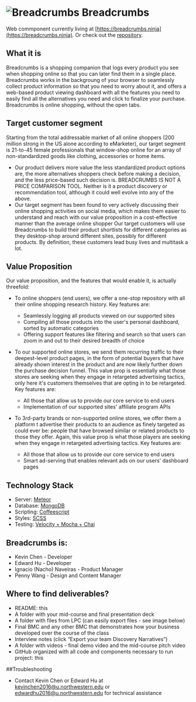 ![Breadcrumbs](https://breadcrumbs.ninja/images/favicon-32.png) Breadcrumbs
==================================================================
Web commponent currently living at [https://breadcrumbs.ninja](https://breadcrumbs.ninja). Or check out the [repository](https://github.com/nuvention-web/breadcrumbs).


## What it is
Breadcrumbs is a shopping companion that logs every product you see when shopping online so that you can later find them in a single place. Breadcrumbs works in the backgroung of your browser to seamlessly collect product information so that you need to worry about it, and offers a web-based product viewing dashboard with all the features you need to easily find all the alternatives you need and click to finalize your purchase. Breadcrumbs is online shopping, without the open tabs.

## Target customer segment
Starting from the total addressable market of all online shoppers (200 million strong in the US alone according to eMarketer), our target segment is 21-to-45 female professionals that window-shop online for an array of non-standardized goods like clothing, accessories or home items.
 * Our product delivers more value the less standardized product options are, the more alternatives shoppers check before making a decision, and the less price-based such decision is. BREADCRUMBS IS NOT A PRICE COMPARISON TOOL. Neither is it a product discovery or recommendation tool, although it could well evolve into any of the above.
 * Our target segment has been found to very actively discussing their online shopping activities on social media, which makes them easier to understand and reach with our value proposition in a cost-effective manner than the average online shopper
Our target customers will use Breadcrumbs to build their product shortlists for different categories as they desktop-shop around different sites, possibly for different products. By definition, these customers lead busy lives and multitask a lot.


## Value Proposition
Our value proposition, and the features that would enable it, is actually threefold:

 * To online shoppers (end users), we offer a one-stop repository with all their online shopping research history. Key features are:
   * Seamlessly logging all products viewed on our supported sites
   * Compiling all those products into the user's personal dashboard, sorted by automatic categories
   * Offering support features like filtering and search so that users can zoom in and out to their desired breadth of choice

 * To our supported online stores, we send them recurring traffic to their deepest-level product pages, in the form of potential buyers that have already shown interest in the product and are now likely further down the purchase decision funnel. This value prop is essentially what those stores are seeking when they engage in retargeted advertising tactics, only here it's customers themselves that are opting in to be retargeted. Key features are:
   * All those that allow us to provide our core service to end users
   * Implementation of our supported sites' affiliate program APIs

 * To 3rd-party brands or non-supported online stores, we offer them a platform t advertise their products to an audience as finely targeted as could ever be: people that have browsed similar or related products to those they offer. Again, this value prop is what those players are seeking when they engage in retargeted advertising tactics. Key features are:
   * All those that allow us to provide our core service to end users
   * Smart ad-serving that enables relevant ads on our users' dashboard pages

## Technology Stack

 * Server: [Meteor](https://meteor.com)
 * Database: [MongoDB](https://mongodb.com)
 * Scripting: [Coffeescript](http://coffeescript.org)
 * Styles: [SCSS](http://sass-lang.com)
 * Testing: [Velocity + Mocha + Chai](http://velocity.meteor.com)

## Breadcrumbs is:
 * Kevin Chen - Developer
 * Edward Hu - Developer
 * Ignacio (Nacho) Naveiras - Product Manager
 * Penny Wang - Design and Content Manager

## Where to find deliverables?
 * README: this
 * A folder with your mid-course and final presentation deck
 * A folder with files from LPC (can easily export files - see image below)
 * Final BMC and any other BMC that demonstrates how your business developed over the course of the class
 * Interview notes (click “Export your team Discovery Narratives”)
 * A folder with videos - final demo video and the mid-course pitch video
 * GitHub organized with all code and components necessary to run project: this

##Troubleshooting
* Contact Kevin Chen or Edward Hu at kevinchen2016@u.northwestern.edu or edwardhu2016@u.northwestern.edu for technical assistance
